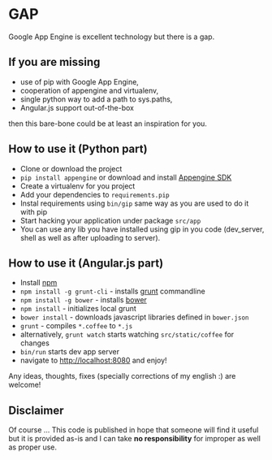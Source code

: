 # GAP
Google App Engine is excellent technology but there is a gap.

## If you are missing
* use of pip with Google App Engine,
* cooperation of appengine and virtualenv,
* single python way to add a path to sys.paths,
* Angular.js support out-of-the-box

then this bare-bone could be at least an inspiration for you.

## How to use it (Python part)
* Clone or download the project
* `pip install appengine` or download and install [Appengine SDK](https://developers.google.com/appengine/downloads) 
* Create a virtualenv for you project
* Add your dependencies to `requirements.pip`
* Instal requirements using `bin/gip` same way as you are used to do it with pip
* Start hacking your application under package `src/app`
* You can use any lib you have installed using gip in you code (dev_server, shell as well as after uploading to server).

## How to use it (Angular.js part)
* Install [npm](https://npmjs.org/)
* `npm install -g grunt-cli` - installs [grunt](http://gruntjs.com/) commandline
* `npm install -g bower` - installs [bower](http://bower.io/)
* `npm install` - initializes local grunt
* `bower install` - downloads javascript libraries defined in `bower.json`
* `grunt` - compiles `*.coffee` to `*.js`
* alternatively, `grunt watch` starts watching `src/static/coffee` for changes
* `bin/run` starts dev app server
* navigate to [http://localhost:8080](http://localhost:8080) and enjoy!

Any ideas, thoughts, fixes (specially corrections of my english :) are welcome!

## Disclaimer
Of course ...
This code is published in hope that someone will find it useful but it is provided as-is and I can take **no responsibility** for improper as well as proper
use.